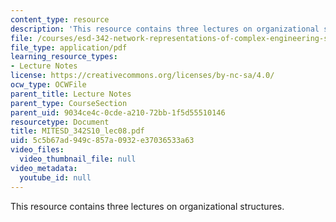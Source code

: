 ```yaml
---
content_type: resource
description: 'This resource contains three lectures on organizational structures. '
file: /courses/esd-342-network-representations-of-complex-engineering-systems-spring-2010/5c5b67ad949c857a0932e37036533a63_MITESD_342S10_lec08.pdf
file_type: application/pdf
learning_resource_types:
- Lecture Notes
license: https://creativecommons.org/licenses/by-nc-sa/4.0/
ocw_type: OCWFile
parent_title: Lecture Notes
parent_type: CourseSection
parent_uid: 9034ce4c-0cde-a210-72bb-1f5d55510146
resourcetype: Document
title: MITESD_342S10_lec08.pdf
uid: 5c5b67ad-949c-857a-0932-e37036533a63
video_files:
  video_thumbnail_file: null
video_metadata:
  youtube_id: null
---
```

This resource contains three lectures on organizational structures. 
